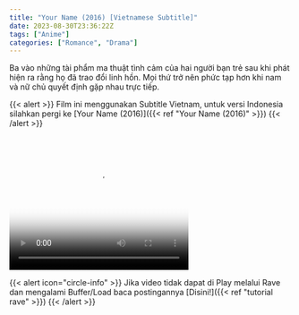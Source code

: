 ```yaml
---
title: "Your Name (2016) [Vietnamese Subtitle]"
date: 2023-08-30T23:36:22Z
tags: ["Anime"]
categories: ["Romance", "Drama"]
---
```


Ba vào những tài phẩm ma thuật tình cảm của hai người bạn trẻ sau khi phát hiện ra rằng họ đã trao đổi linh hồn. Mọi thứ trở nên phức tạp hơn khi nam và nữ chủ quyết định gặp nhau trực tiếp.

{{< alert >}}
Film ini menggunakan Subtitle Vietnam, untuk versi Indonesia silahkan pergi ke [Your Name (2016)]({{< ref "Your Name (2016)" >}})
{{< /alert >}}

<video width="320" height="240" poster="https://www.themoviedb.org/t/p/original/qg0P94wHVrrozZkxfcXx0w5fHl.jpg" controls>
  <source src="https://kp3d-my.sharepoint.com/personal/ryoo_kp3d_onmicrosoft_com/_layouts/15/download.aspx?share=EYmDTkILDZpMm7UZ6H2JFN0BUk0CuLBd8ptizlmHWwp7wA" type="video/mp4">
</video>

{{< alert icon="circle-info" >}}
Jika video tidak dapat di Play melalui Rave dan mengalami Buffer/Load baca postingannya [Disini!]({{< ref "tutorial rave" >}})
{{< /alert >}}

